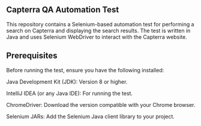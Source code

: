 ## Capterra QA Automation Test
This repository contains a Selenium-based automation test for performing a search on Capterra and displaying the search results. The test is written in Java and uses Selenium WebDriver to interact with the Capterra website.

## Prerequisites
Before running the test, ensure you have the following installed:

Java Development Kit (JDK): Version 8 or higher.

IntelliJ IDEA (or any Java IDE): For running the test.

ChromeDriver: Download the version compatible with your Chrome browser.

Selenium JARs: Add the Selenium Java client library to your project.
